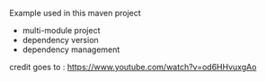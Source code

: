 Example used in this maven project
- multi-module project
- dependency version
- dependency management

credit goes to :
https://www.youtube.com/watch?v=od6HHvuxgAo